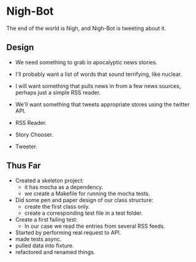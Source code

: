 Nigh-Bot
========

The end of the world is Nigh, and Nigh-Bot is tweeting about it.

Design
------

* We need something to grab in apocalyptic news stories.
* I'll probably want a list of words that sound terrifying, like nuclear.
* I will want something that pulls news in from a few news sources, perhaps just a simple RSS reader.
* We'll want something that tweets appropriate stores using the twitter API.

* RSS Reader.
* Story Chooser.
* Tweeter.

Thus Far
--------
* Created a skeleton project:
    * it has mocha as a dependency.
    * we create a Makefile for running the mocha tests.
* Did some pen and paper design of our class structure:
    * create the first class only.
    * create a corresponding test file in a test folder.
* Create a first failing test:
    * In our case we read the entries from several RSS feeds.
* Started by performing real request to API.
* made tests async.
* pulled data into fixture.
* refactored and renamed things.
